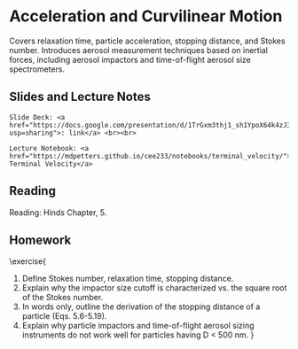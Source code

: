 # Acceleration and Curvilinear Motion 

Covers relaxation time, particle acceleration, stopping distance, and Stokes number. Introduces aerosol measurement techniques based on inertial forces, including aerosol impactors and time-of-flight aerosol size spectrometers. 

## Slides and Lecture Notes

~~~
Slide Deck: <a href="https://docs.google.com/presentation/d/1TrGxm3thj1_sh1YpoX64k4zJ3e55cfxLLnm2YIJKVh8/edit?usp=sharing">: link</a> <br><br>
~~~

~~~
Lecture Notebook: <a href="https://mdpetters.github.io/cee233/notebooks/terminal_velocity/"> Terminal Velocity</a>
~~~

## Reading 
Reading: Hinds Chapter, 5.

## Homework

\exercise{
1. Define Stokes number, relaxation time, stopping distance.
2. Explain why the impactor size cutoff is characterized vs. the square root of the Stokes number.
3. In words only, outline the derivation of the stopping distance of a particle (Eqs. 5.6-5.19).
4. Explain why particle impactors and time-of-flight aerosol sizing instruments do not work well for particles having D < 500 nm.
}
